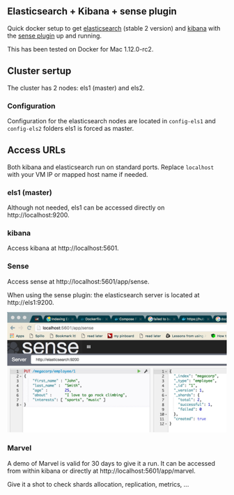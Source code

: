 ## Elasticsearch + Kibana + sense plugin

Quick docker setup to get [elasticsearch](https://hub.docker.com/_/elasticsearch/) (stable 2 version) and [kibana](https://hub.docker.com/_/kibana/) with the [sense plugin](https://github.com/elastic/sense) up and running.

This has been tested on Docker for Mac  1.12.0-rc2.

## Cluster sertup

The cluster has 2 nodes: els1 (master) and els2.

### Configuration

Configuration for the elasticsearch nodes are located in `config-els1` and `config-els2` folders
els1 is forced as master.

## Access URLs

Both kibana and elasticsearch run on standard ports. Replace `localhost` with your VM IP or mapped host name if needed.

### els1 (master)

Although not needed, els1 can be accessed directly on http://localhost:9200.

### kibana

Access kibana at http://localhost:5601.

### Sense

Access sense at http://localhost:5601/app/sense.

When using the sense plugin: the elasticsearch server is located at http://els1:9200.

![alt text](https://raw.githubusercontent.com/olibob/dels/master/docs/sense.png)

### Marvel

A demo of Marvel is valid for 30 days to give it a run. It can be accessed from within kibana or directly at http://localhost:5601/app/marvel.

Give it a shot to check shards allocation, replication, metrics, ...
